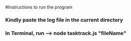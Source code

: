 #Instructions to run the program

### Kindly paste the log file in the current directory
### In Terminal, run --> node tasktrack.js "fileName"

